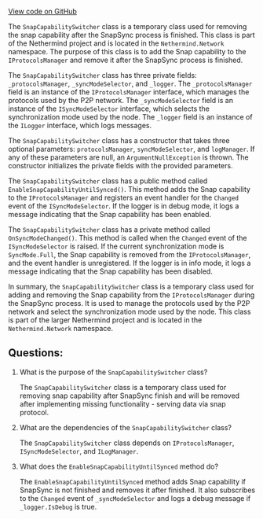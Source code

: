 [View code on GitHub](https://github.com/nethermindeth/nethermind/Nethermind.Network/SnapCapabilitySwitcher.cs)

The `SnapCapabilitySwitcher` class is a temporary class used for removing the snap capability after the SnapSync process is finished. This class is part of the Nethermind project and is located in the `Nethermind.Network` namespace. The purpose of this class is to add the Snap capability to the `IProtocolsManager` and remove it after the SnapSync process is finished.

The `SnapCapabilitySwitcher` class has three private fields: `_protocolsManager`, `_syncModeSelector`, and `_logger`. The `_protocolsManager` field is an instance of the `IProtocolsManager` interface, which manages the protocols used by the P2P network. The `_syncModeSelector` field is an instance of the `ISyncModeSelector` interface, which selects the synchronization mode used by the node. The `_logger` field is an instance of the `ILogger` interface, which logs messages.

The `SnapCapabilitySwitcher` class has a constructor that takes three optional parameters: `protocolsManager`, `syncModeSelector`, and `logManager`. If any of these parameters are null, an `ArgumentNullException` is thrown. The constructor initializes the private fields with the provided parameters.

The `SnapCapabilitySwitcher` class has a public method called `EnableSnapCapabilityUntilSynced()`. This method adds the Snap capability to the `IProtocolsManager` and registers an event handler for the `Changed` event of the `ISyncModeSelector`. If the logger is in debug mode, it logs a message indicating that the Snap capability has been enabled.

The `SnapCapabilitySwitcher` class has a private method called `OnSyncModeChanged()`. This method is called when the `Changed` event of the `ISyncModeSelector` is raised. If the current synchronization mode is `SyncMode.Full`, the Snap capability is removed from the `IProtocolsManager`, and the event handler is unregistered. If the logger is in info mode, it logs a message indicating that the Snap capability has been disabled.

In summary, the `SnapCapabilitySwitcher` class is a temporary class used for adding and removing the Snap capability from the `IProtocolsManager` during the SnapSync process. It is used to manage the protocols used by the P2P network and select the synchronization mode used by the node. This class is part of the larger Nethermind project and is located in the `Nethermind.Network` namespace.
## Questions: 
 1. What is the purpose of the `SnapCapabilitySwitcher` class?
    
    The `SnapCapabilitySwitcher` class is a temporary class used for removing snap capability after SnapSync finish and will be removed after implementing missing functionality - serving data via snap protocol.

2. What are the dependencies of the `SnapCapabilitySwitcher` class?
    
    The `SnapCapabilitySwitcher` class depends on `IProtocolsManager`, `ISyncModeSelector`, and `ILogManager`.

3. What does the `EnableSnapCapabilityUntilSynced` method do?
    
    The `EnableSnapCapabilityUntilSynced` method adds Snap capability if SnapSync is not finished and removes it after finished. It also subscribes to the `Changed` event of `_syncModeSelector` and logs a debug message if `_logger.IsDebug` is true.